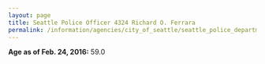 ```yaml
---
layout: page
title: Seattle Police Officer 4324 Richard O. Ferrara
permalink: /information/agencies/city_of_seattle/seattle_police_department/copbook/4324/
---
```


**Age as of Feb. 24, 2016:** 59.0
